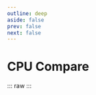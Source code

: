 ```yaml
---
outline: deep
aside: false
prev: false
next: false
---
```

# CPU Compare

::: raw
<ClientOnly>
    <CpuCompare />
</ClientOnly>
:::

<script>
import CpuCompare from '@/.vitepress/theme/components/compare/CpuCompare.vue'
</script>
